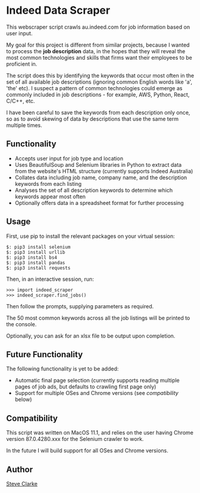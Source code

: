 # Indeed Data Scraper

This webscraper script crawls au.indeed.com for job information based on user input. 

My goal for this project is different from similar projects, because I wanted to process the **job description** data, in the hopes that they will reveal the most common technologies and skills that firms want their employees to be proficient in.

The script does this by identifying the keywords that occur most often in the set of all available job descriptions (ignoring common English words like 'a', 'the' etc). I suspect a pattern of common technologies could emerge as commonly included in job descriptions - for example, AWS, Python, React, C/C++, etc.

I have been careful to save the keywords from each description only once, so as to avoid skewing of data by descriptions that use the same term multiple times.

## Functionality

* Accepts user input for job type and location
* Uses BeautifulSoup and Selenium libraries in Python to extract data from the website's HTML structure (currently supports Indeed Australia)
* Collates data including job name, company name, and the description keywords from each listing 
* Analyses the set of all description keywords to determine which keywords appear most often
* Optionally offers data in a spreadsheet format for further processing


## Usage
First, use pip to install the relevant packages on your virtual session:

```
$: pip3 install selenium
$: pip3 install urllib
$: pip3 install bs4
$: pip3 install pandas
$: pip3 install requests
```

Then, in an interactive session, run:
```
>>> import indeed_scraper
>>> indeed_scraper.find_jobs()
```

Then follow the prompts, supplying parameters as required.

The 50 most common keywords across all the job listings will be printed to the console.

Optionally, you can ask for an xlsx file to be output upon completion.

## Future Functionality

The following functionality is yet to be added: 

* Automatic final page selection (currently supports reading multiple pages of job ads, but defaults to crawling first page only)
* Support for multiple OSes and Chrome versions (see _compatibility_ below)

## Compatibility

This script was written on MacOS 11.1, and relies on the user having Chrome version 87.0.4280.xxx for the Selenium crawler to work.

In the future I will build support for all OSes and Chrome versions.

## Author

[Steve Clarke](https://github.com/steve-clarke)
